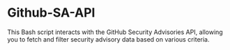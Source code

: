 # Github-SA-API
This Bash script interacts with the GitHub Security Advisories API, allowing you to fetch and filter security advisory data based on various criteria.
